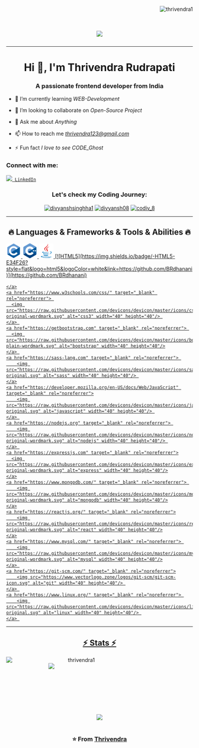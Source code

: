 <!-- <h3 align="center">Hello there, I'm Thrivendra Rudrapati  👋</h3> -->
<!-- -👋 Hi, I’m @Thrivendra Rudrapati 
- 👀 I’m interested in Web Development 
- 🌱 I’m currently learning React and FullStack Development
- 💞️ I’m looking to collaborate  for open-Source and InternDevelopment
- 📫 How to reach me email = thrivendra123@gmail.com / Phn-9182280832  -->


<!---
Thrivendra Rudrapati /Thrivendra Rudrapati  is a ✨ special ✨ repository because its `README.md` (this file) appears on your GitHub profile.
You can click the Preview link to take a look at your changes.
--->
<p align="right"> <img src="https://komarev.com/ghpvc/?username=thrivendra1&label=Profile%20views&color=0e75b6&style=flat" alt="thrivendra1" /> </p>

<h1 align="center">
  <a href="https://git.io/typing-svg">
  <img src="https://readme-typing-svg.herokuapp.com/?lines=Hello,+Folk!+👋;This+is+Thrivendra....;Nice+to+meet+you!&center=true&size=30">
  </a>
</h1>

<hr>
<h1 align="center">Hi 👋, I'm Thrivendra Rudrapati  </h1>
<h3 align="center">A passionate frontend developer from India</h3>



- 🌱 I’m currently learning *WEB-Development*

- 👯 I’m looking to collaborate on *Open-Source Project*

- 💬 Ask me about *Anything*

- 📫 How to reach me *thrivendra123@gmail.com*

- ⚡ Fun fact *I love to see CODE_Ghost*

<h3 align="left">Connect with me:</h3>

<p align="left">
<code><a href="https://www.linkedin.com/in/thrivendra-rudrapati-39508a215/" title="LinkedIn" target="blank"><img width="30" src="https://github.com/zumrudu-anka/zumrudu-anka/blob/master/images/linkedin.svg"> LinkedIn</a></code>
<!--
  <code><a href="https://twitter.com/dibyanshsingh1" title="Twitter Profile" target="blank"><img width="30" src="https://raw.githubusercontent.com/rahuldkjain/github-profile-readme-generator/master/src/images/icons/Social/twitter.svg"> Twitter</a></code> 
  -->
</p>

<h3 align="center">Let's check my Coding Journey:</h3> 
<p align="center">
<a href="https://www.hackerrank.com/thrivendra123" target="blank"><img align="center" src="https://raw.githubusercontent.com/rahuldkjain/github-profile-readme-generator/master/src/images/icons/Social/hackerrank.svg" alt="divyanshsinghha1" height="30" width="40" /></a>
<a href="https://leetcode.com/thrivendra123/" target="blank"><img align="center" src="https://raw.githubusercontent.com/rahuldkjain/github-profile-readme-generator/master/src/images/icons/Social/leet-code.svg" alt="divyansh08" height="30" width="40" /></a>
<a href="https://auth.geeksforgeeks.org/user/thrivendra" target="blank"><img align="center" src="https://raw.githubusercontent.com/rahuldkjain/github-profile-readme-generator/master/src/images/icons/Social/geeks-for-geeks.svg" alt="codiv_8" height="30" width="40" /></a>
</p>

<hr>

<h2 align="center">🔥 Languages & Frameworks & Tools & Abilities 🔥</h2>
<p align="left"> 
    <a href="https://www.cprogramming.com/" target="_blank" rel="noreferrer">
      <img src="https://raw.githubusercontent.com/devicons/devicon/master/icons/c/c-original.svg" alt="c" width="40" height="40"/>
    </a> 
    <a href="https://www.w3schools.com/cpp/" target="_blank" rel="noreferrer">
      <img src="https://raw.githubusercontent.com/devicons/devicon/master/icons/cplusplus/cplusplus-original.svg" alt="cplusplus" width="40" height="40"/> 
    </a> 
    <a href="https://www.java.com" target="_blank" rel="noreferrer"> 
       <img src="https://raw.githubusercontent.com/devicons/devicon/master/icons/java/java-original.svg" alt="java" width="40" height="40"/>
    </a> 
    <a href="https://www.w3.org/html/" target="_blank" rel="noreferrer"> 
<!--       <img src="https://raw.githubusercontent.com/devicons/devicon/master/icons/html5/html5-original-wordmark.svg" alt="html5" width="40" height="40"/>  -->
      [![HTML5](https://img.shields.io/badge/-HTML5-E34F26?style=flat&logo=html5&logoColor=white&link=https://github.com/BRdhanani)](https://github.com/BRdhanani) 

    </a>
    <a href="https://www.w3schools.com/css/" target="_blank" rel="noreferrer"> 
      <img src="https://raw.githubusercontent.com/devicons/devicon/master/icons/css3/css3-original-wordmark.svg" alt="css3" width="40" height="40"/> 
    </a> 
    <a href="https://getbootstrap.com" target="_blank" rel="noreferrer"> 
      <img src="https://raw.githubusercontent.com/devicons/devicon/master/icons/bootstrap/bootstrap-plain-wordmark.svg" alt="bootstrap" width="40" height="40"/>
    </a> 
    <a href="https://sass-lang.com" target="_blank" rel="noreferrer"> 
        <img src="https://raw.githubusercontent.com/devicons/devicon/master/icons/sass/sass-original.svg" alt="sass" width="40" height="40"/> 
    </a>
    <a href="https://developer.mozilla.org/en-US/docs/Web/JavaScript" target="_blank" rel="noreferrer">
        <img src="https://raw.githubusercontent.com/devicons/devicon/master/icons/javascript/javascript-original.svg" alt="javascript" width="40" height="40"/> 
    </a> 
    <a href="https://nodejs.org" target="_blank" rel="noreferrer"> 
        <img src="https://raw.githubusercontent.com/devicons/devicon/master/icons/nodejs/nodejs-original-wordmark.svg" alt="nodejs" width="40" height="40"/> 
    </a> 
    <a href="https://expressjs.com" target="_blank" rel="noreferrer">
      <img src="https://raw.githubusercontent.com/devicons/devicon/master/icons/express/express-original-wordmark.svg" alt="express" width="40" height="40"/>
    </a>
    <a href="https://www.mongodb.com/" target="_blank" rel="noreferrer"> 
        <img src="https://raw.githubusercontent.com/devicons/devicon/master/icons/mongodb/mongodb-original-wordmark.svg" alt="mongodb" width="40" height="40"/>
    </a>
    <a href="https://reactjs.org/" target="_blank" rel="noreferrer">
        <img src="https://raw.githubusercontent.com/devicons/devicon/master/icons/react/react-original-wordmark.svg" alt="react" width="40" height="40"/>
    </a>
    <a href="https://www.mysql.com/" target="_blank" rel="noreferrer"> 
        <img src="https://raw.githubusercontent.com/devicons/devicon/master/icons/mysql/mysql-original-wordmark.svg" alt="mysql" width="40" height="40"/>
    </a> 
    <a href="https://git-scm.com/" target="_blank" rel="noreferrer">
        <img src="https://www.vectorlogo.zone/logos/git-scm/git-scm-icon.svg" alt="git" width="40" height="40"/> 
    </a> 
    <a href="https://www.linux.org/" target="_blank" rel="noreferrer"> 
        <img src="https://raw.githubusercontent.com/devicons/devicon/master/icons/linux/linux-original.svg" alt="linux" width="40" height="40"/> 
    </a> 
</p>

<hr>
<h2 align="center">⚡ Stats ⚡</h2>

<p align=center>
  <div align=center>
    <a href="https://github.com/denvercoder1/github-readme-streak-stats" title="Go to Source">
      <img align="left" width=390 src="https://github-readme-streak-stats.herokuapp.com/?user=thrivendra1&theme=react&border=61dafb&hide_border=true" alt="thrivendra1" />
    </a>
    <a href="https://github.com/anuraghazra/github-readme-stats" title="Go to Source">
      <img align="right" width=390 src="https://github-readme-stats.vercel.app/api?username=thrivendra1&show_icons=true&theme=react&border_color=61dafb&hide_border=true" />
    </a>
  </div>
  <br><br><br><br><br><br><br><br><br>
  <div align=center>
    <a href="https://github.com/anuraghazra/github-readme-stats">
      <img width=325 align="center" src="https://github-readme-stats.vercel.app/api/top-langs/?username=thrivendra1&hide=c%23,powershell,Mathematica,Ruby,Objective-C,Objective-C%2b%2b,Cuda&title_color=61dafb&text_color=ffffff&icon_color=61dafb&bg_color=20232a&langs_count=8&layout=compact&border_color=61dafb&hide_border=true" />
    </a>
  </div>
  <br>
  
</p>

<h3 align="center">
    ⭐️ From <a href="https://github.com/thrivendra1">Thrivendra</a>
</h3>



<!-- <p align="center">
<img align="center" src="https://github-readme-stats.vercel.app/api/top-langs?username=thrivendra1&show_icons=true&locale=en&layout=compact" alt="thrivendra1" />
</p>

<p><img align="left" src="https://github-readme-stats.vercel.app/api?username=thrivendra1&show_icons=true&locale=en" alt="thrivendra1" /></p>

<p>&nbsp;<img align="right" src="https://github-readme-streak-stats.herokuapp.com/?user=thrivendra1&" alt="thrivendra1" /></p>
 -->
